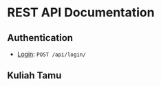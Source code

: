 # REST API Documentation

## Authentication

* [Login](auth/login.md): `POST /api/login/`

## Kuliah Tamu
